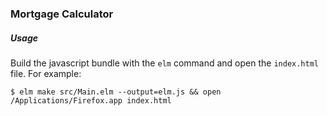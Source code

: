 ### Mortgage Calculator

##### Usage

Build the javascript bundle with the `elm` command and open the `index.html` file.  For example:

```shell
$ elm make src/Main.elm --output=elm.js && open /Applications/Firefox.app index.html
```